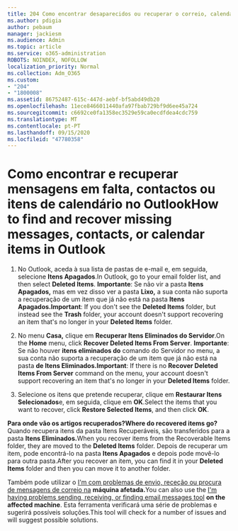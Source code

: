 ```yaml
---
title: 204 Como encontrar desaparecidos ou recuperar o correio, calendário ou contactos desaparecidos do Outlook
ms.author: pdigia
author: pebaum
manager: jackiesm
ms.audience: Admin
ms.topic: article
ms.service: o365-administration
ROBOTS: NOINDEX, NOFOLLOW
localization_priority: Normal
ms.collection: Adm_O365
ms.custom:
- "204"
- "1800008"
ms.assetid: 86752487-615c-447d-aebf-bf5abd49db20
ms.openlocfilehash: 11ece8466011440afa97fbab729bf9d6ee45a724
ms.sourcegitcommit: c6692ce0fa1358ec3529e59ca0ecdfdea4cdc759
ms.translationtype: MT
ms.contentlocale: pt-PT
ms.lasthandoff: 09/15/2020
ms.locfileid: "47780358"
---
```

# <a name="how-to-find-and-recover-missing-messages-contacts-or-calendar-items-in-outlook"></a><span data-ttu-id="27140-102">Como encontrar e recuperar mensagens em falta, contactos ou itens de calendário no Outlook</span><span class="sxs-lookup"><span data-stu-id="27140-102">How to find and recover missing messages, contacts, or calendar items in Outlook</span></span>

1. <span data-ttu-id="27140-103">No Outlook, aceda à sua lista de pastas de e-mail e, em seguida, selecione **Itens Apagados**.</span><span class="sxs-lookup"><span data-stu-id="27140-103">In Outlook, go to your email folder list, and then select **Deleted Items**.</span></span> <span data-ttu-id="27140-104">**Importante**: Se não vir a pasta **Itens Apagados,** mas em vez disso ver a pasta **Lixo,** a sua conta não suporta a recuperação de um item que já não está na pasta **Itens Apagados.**</span><span class="sxs-lookup"><span data-stu-id="27140-104">**Important**: If you don't see the **Deleted Items** folder, but instead see the **Trash** folder, your account doesn't support recovering an item that's no longer in your **Deleted Items** folder.</span></span>

2. <span data-ttu-id="27140-105">No menu **Casa,** clique em **Recuperar Itens Eliminados do Servidor**.</span><span class="sxs-lookup"><span data-stu-id="27140-105">On the **Home** menu, click **Recover Deleted Items From Server**.</span></span> <span data-ttu-id="27140-106">**Importante**: Se não houver **itens eliminados do** comando do Servidor no menu, a sua conta não suporta a recuperação de um item que já não está na pasta **de Itens Eliminados.**</span><span class="sxs-lookup"><span data-stu-id="27140-106">**Important**: If there is no **Recover Deleted Items From Server** command on the menu, your account doesn't support recovering an item that's no longer in your **Deleted Items** folder.</span></span>

3. <span data-ttu-id="27140-107">Selecione os itens que pretende recuperar, clique em **Restaurar Itens Selecionados**e, em seguida, clique em **OK**.</span><span class="sxs-lookup"><span data-stu-id="27140-107">Select the items that you want to recover, click **Restore Selected Items**, and then click **OK**.</span></span>

<span data-ttu-id="27140-108">**Para onde vão os artigos recuperados?**</span><span class="sxs-lookup"><span data-stu-id="27140-108">**Where do recovered items go?**</span></span> <span data-ttu-id="27140-109">Quando recupera itens da pasta Itens Recuperáveis, são transferidos para a pasta **Itens Eliminados.**</span><span class="sxs-lookup"><span data-stu-id="27140-109">When you recover items from the Recoverable Items folder, they are moved to the **Deleted Items** folder.</span></span> <span data-ttu-id="27140-110">Depois de recuperar um item, pode encontrá-lo na pasta **Itens Apagados** e depois pode movê-lo para outra pasta.</span><span class="sxs-lookup"><span data-stu-id="27140-110">After you recover an item, you can find it in your **Deleted Items** folder and then you can move it to another folder.</span></span>

<span data-ttu-id="27140-111">Também pode utilizar o [I'm com problemas de envio, receção ou procura de mensagens de correio na](https://aka.ms/SaRA-OutlookSendReceive) **máquina afetada.**</span><span class="sxs-lookup"><span data-stu-id="27140-111">You can also use the [I'm having problems sending, receiving, or finding email messages tool](https://aka.ms/SaRA-OutlookSendReceive) **on the affected machine**.</span></span> <span data-ttu-id="27140-112">Esta ferramenta verificará uma série de problemas e sugerirá possíveis soluções.</span><span class="sxs-lookup"><span data-stu-id="27140-112">This tool will check for a number of issues and will suggest possible solutions.</span></span>
